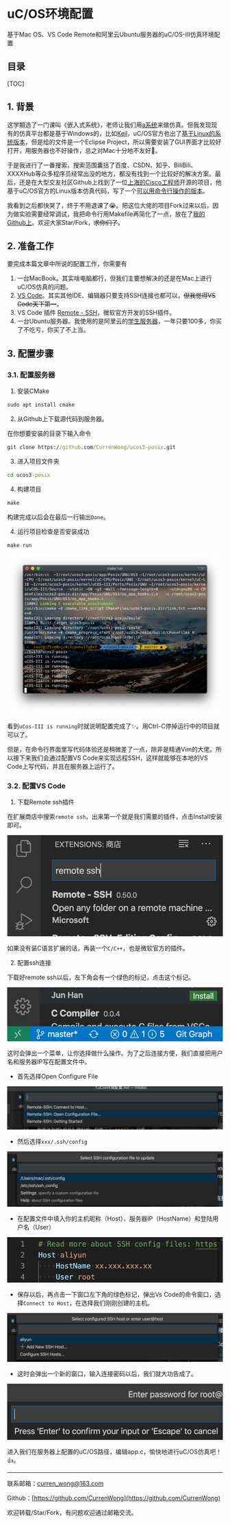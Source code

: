 uC/OS环境配置
====

基于Mac OS、VS Code Remote和阿里云Ubuntu服务器的uC/OS-III仿真环境配置

目录
---

[TOC]

## 1. 背景

这学期选了一门课叫《嵌入式系统》，老师让我们用[a系统](https://www.micrium.com)来做仿真。但我发现现有的仿真平台都是基于Windows的，比如[Keil](http://www.keil.com)，uC/OS官方也出了[基于Linux的系统版本](https://www.micrium.com/downloadcenter/download-results/?searchterm=hm-linux&supported=true)，但是给的文件是一个Eclipse Project，所以需要安装了GUI界面才比较好打开，用服务器也不好操作，总之对Mac十分地不友好:imp:。

于是我进行了一番搜索，搜索范围囊括了百度、CSDN、知乎、BiliBili、XXXXHub等众多程序员经常出没的地方，都没有找到一个比较好的解决方案。最后，还是在大型交友社区Github上找到了一位[上海的Cisco工程师](https://github.com/zhanwwan)开源的项目，他基于uC/OS官方的Linux版本仿真代码，写了一个[可以用命令行操作的版本](https://github.com/zhanwwan/ucos3-posix)。

我看到之后都快哭了，终于不用退课了:sob:。把这位大佬的项目Fork过来以后，因为做实验需要经常调试，我把命令行用Makefile再简化了一点，放在了[我的Github上](https://github.com/CurrenWong/ucos3-posix)。欢迎大家Star/Fork，~~求你们了~~。

## 2. 准备工作

要完成本篇文章中所说的配置工作，你需要有

1. 一台MacBook。其实啥电脑都行，但我们主要想解决的还是在Mac上进行uC/OS仿真的问题。
2. [VS Code](https://code.visualstudio.com)。其实其他IDE、编辑器只要支持SSH连接也都可以，~~但我觉得VS Code天下第一~~。
3. VS Code 插件 [Remote - SSH](https://marketplace.visualstudio.com/items?itemName=ms-vscode-remote.remote-ssh)，微软官方开发的SSH插件。
4. 一台Ubuntu服务器。我使用的是阿里云的[学生服务器](https://promotion.aliyun.com/ntms/act/campus2018.html?spm=5176.13735996.J_7116760870.3.683d3b5aGqQLKI&userCode=2yfpwghd&aly_as=UspolMloT)，一年只要100多，你买了不吃亏，你买了不上当。

## 3. 配置步骤

### 3.1. 配置服务器

1. 安装CMake

```cmd
sudo apt install cmake
```

2. 从Github上下载源代码到服务器。

在你想要安装的目录下输入命令

```cmd
git clone https://github.com/CurrenWong/ucos3-posix.git
```

3. 进入项目文件夹

```cmd
cd ucos3-posix
```

4. 构建项目

```cmd
make
```

构建完成以后会在最后一行输出`Done`。

4. 运行项目检查是否安装成功

```cmd
make run
```

![make_run](../../img/课程笔记/嵌入式系统/1.uCos环境配置/make_run.png)

看到`uCos-III is running`时就说明配置完成了:sparkles:。用Ctrl-C停掉运行中的项目就可以了。

但是，在命令行界面里写代码体验还是稍微差了一点，除非是精通Vim的大佬。所以接下来我们会通过配置VS Code来实现远程SSH，这样就能够在本地的VS Code上写代码，并且在服务器上运行了。

### 3.2. 配置VS Code

1. 下载Remote ssh插件

在扩展商店中搜索`remote ssh`，出来第一个就是我们需要的插件，点击Install安装即可。

![remote_ssh](../../img/课程笔记/嵌入式系统/1.uCos环境配置/remote_ssh.png)

如果没有装C语言扩展的话，再装一个`C/C++`，也是微软官方的插件。

2. 配置ssh连接

下载好remote ssh以后，左下角会有一个绿色的标记，点击这个标记。

![config_ssh](../../img/课程笔记/嵌入式系统/1.uCos环境配置/config_ssh.png)

这时会弹出一个菜单，让你选择做什么操作。为了之后连接方便，我们直接把用户名和服务器IP写在配置文件中。

- 首先选择Open Configure File

![open_config](../../img/课程笔记/嵌入式系统/1.uCos环境配置/open_config.png)

- 然后选择`xxx/.ssh/config`

![open_config_2](../../img/课程笔记/嵌入式系统/1.uCos环境配置/open_config_2.png)

- 在配置文件中填入你的主机昵称（Host）、服务器IP（HostName）和登陆用户名（User）

![open_config_3](../../img/课程笔记/嵌入式系统/1.uCos环境配置/open_config_3.png)

- 保存以后，再点击一下窗口左下角的绿色标记，弹出Vs Code的命令窗口，选择`Connect to Host`，在选择我们刚刚创建的主机。

![connect_ssh](../../img/课程笔记/嵌入式系统/1.uCos环境配置/connect_ssh.png)

- 这时会弹出一个新的窗口，输入连接密码以后，我们就大功告成了。

![connect_ssh_2](../../img/课程笔记/嵌入式系统/1.uCos环境配置/connect_ssh_2.png)

进入我们在服务器上配置的uC/OS路径，编辑app.c，愉快地进行uC/OS仿真吧！:+1:。

---

联系邮箱：curren_wong@163.com

Github：[https://github.com/CurrenWong](https://github.com/CurrenWong)

欢迎转载/Star/Fork，有问题欢迎通过邮箱交流。

